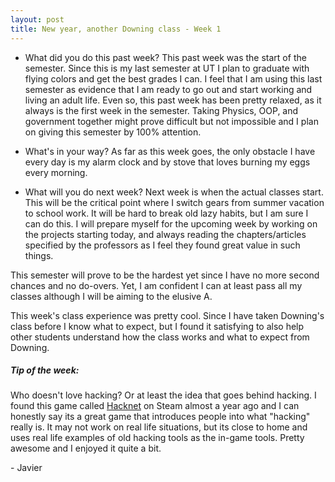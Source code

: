 ```yaml
---
layout: post
title: New year, another Downing class - Week 1
---
```


* What did you do this past week?
This past week was the start of the semester. Since this is my last semester at UT I plan to graduate with flying colors and get the best grades I can. I feel that I am using this last semester as evidence that I am ready to go out and start working and living an adult life. Even so, this past week has been pretty relaxed, as it always is the first week in the semester. Taking Physics, OOP, and government together might prove difficult but not impossible and I plan on giving this semester by 100% attention.

* What's in your way?
As far as this week goes, the only obstacle I have every day is my alarm clock and by stove that loves burning my eggs every morning.

* What will you do next week?
Next week is when the actual classes start. This will be the critical point where I switch gears from summer vacation to school work. It will be hard to break old lazy habits, but I am sure I can do this. I will prepare myself for the upcoming week by working on the projects starting today, and always reading the chapters/articles specified by the professors as I feel they found great value in such things. 


This semester will prove to be the hardest yet since I have no more second chances and no do-overs. Yet, I am confident I can at least pass all my classes although I will be aiming to the elusive A.

This week's class experience was pretty cool. Since I have taken Downing's class before I know what to expect, but I found it satisfying to also help other students understand how the class works and what to expect from Downing.

##### Tip of the week:
Who doesn't love hacking? Or at least the idea that goes behind hacking. I found this game called [Hacknet](http://store.steampowered.com/app/365450/) on Steam almost a year ago and I can honestly say its a great game that introduces people into what "hacking" really is. It may not work on real life situations, but its close to home and uses real life examples of old hacking tools as the in-game tools. Pretty awesome and I enjoyed it quite a bit. 

\- Javier

